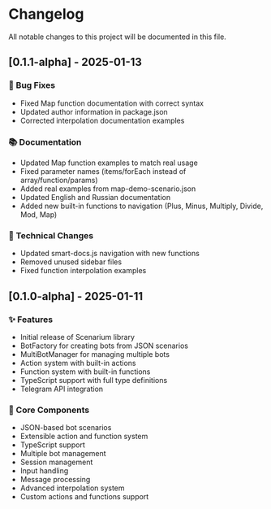 # Changelog

All notable changes to this project will be documented in this file.

## [0.1.1-alpha] - 2025-01-13

### 🐛 Bug Fixes
- Fixed Map function documentation with correct syntax
- Updated author information in package.json
- Corrected interpolation documentation examples

### 📚 Documentation
- Updated Map function examples to match real usage
- Fixed parameter names (items/forEach instead of array/function/params)
- Added real examples from map-demo-scenario.json
- Updated English and Russian documentation
- Added new built-in functions to navigation (Plus, Minus, Multiply, Divide, Mod, Map)

### 🔧 Technical Changes
- Updated smart-docs.js navigation with new functions
- Removed unused sidebar files
- Fixed function interpolation examples

## [0.1.0-alpha] - 2025-01-11

### ✨ Features
- Initial release of Scenarium library
- BotFactory for creating bots from JSON scenarios
- MultiBotManager for managing multiple bots
- Action system with built-in actions
- Function system with built-in functions
- TypeScript support with full type definitions
- Telegram API integration

### 🎯 Core Components
- JSON-based bot scenarios
- Extensible action and function system
- TypeScript support
- Multiple bot management
- Session management
- Input handling
- Message processing
- Advanced interpolation system
- Custom actions and functions support
